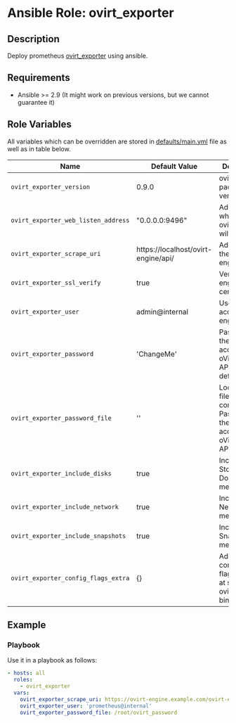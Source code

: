 # Ansible Role: ovirt_exporter

## Description

Deploy prometheus [ovirt_exporter](https://github.com/terrycain/ovirt_exporter) using ansible.

## Requirements

- Ansible >= 2.9 (It might work on previous versions, but we cannot guarantee it)

## Role Variables

All variables which can be overridden are stored in [defaults/main.yml](defaults/main.yml) file as well as in table below.

| Name           | Default Value | Description                        |
| -------------- | ------------- | -----------------------------------|
| `ovirt_exporter_version` | 0.9.0 | ovirt_exporter package version |
| `ovirt_exporter_web_listen_address` | "0.0.0.0:9496" | Address on which ovirt_exporter will listen |
| `ovirt_exporter_scrape_uri` | https://localhost/ovirt-engine/api/ | Address of the oVirt engine API |
| `ovirt_exporter_ssl_verify` | true | Verify oVirt engine SSL certificate |
| `ovirt_exporter_user` | admin@internal | User to access oVirt engine API |
| `ovirt_exporter_password` | 'ChangeMe' | Password of the user accessing oVirt engine API (if file not defined) |
| `ovirt_exporter_password_file` | '' | Location of file containing Password of the user accessing oVirt engine API (optional) |
| `ovirt_exporter_include_disks` | true | Include Storage Domain metrics |
| `ovirt_exporter_include_network` | true | Include Network metrics |
| `ovirt_exporter_include_snapshots` | true | Include Snapshot metrics |
| `ovirt_exporter_config_flags_extra` | {} | Additional configuration flags passed at startup to ovirt_exporter binary |


## Example

### Playbook

Use it in a playbook as follows:
```yaml
- hosts: all
  roles:
    - ovirt_exporter
  vars:
    ovirt_exporter_scrape_uri: https://ovirt-engine.example.com/ovirt-engine/api/
    ovirt_exporter_user: 'prometheus@internal'
    ovirt_exporter_password_file: /root/ovirt_password
```
